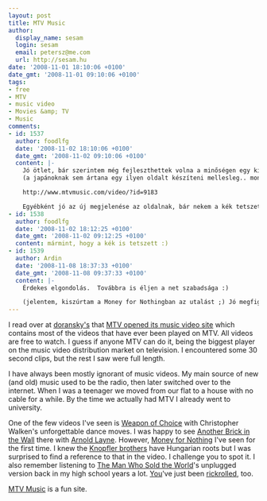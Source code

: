 ```yaml
---
layout: post
title: MTV Music
author:
  display_name: sesam
  login: sesam
  email: petersz@me.com
  url: http://sesam.hu
date: '2008-11-01 18:10:06 +0100'
date_gmt: '2008-11-01 09:10:06 +0100'
tags:
- free
- MTV
- music video
- Movies &amp; TV
- Music
comments:
- id: 1537
  author: foodlfg
  date: '2008-11-02 18:10:06 +0100'
  date_gmt: '2008-11-02 09:10:06 +0100'
  content: |-
    Jó ötlet, bár szerintem még fejleszthettek volna a minőségen egy kicsit. Legalább a hangminőség lehetne jobb. Madonna Frozenjét néztem és ott azért kicsit már zavaró ez a minőség, persze hallgatható, de ha már egy kifejezetten videoklipekre szakosodott oldalról van szó..
    (a japánoknak sem ártana egy ilyen oldalt készíteni mellesleg.. mondjuk nem tartom valószínűnek, hogy lesz ilyen)

    http://www.mtvmusic.com/video/?id=9183

    Egyébként jó az új megjelenése az oldalnak, bár nekem a kék tetszett :P
- id: 1538
  author: foodlfg
  date: '2008-11-02 18:12:25 +0100'
  date_gmt: '2008-11-02 09:12:25 +0100'
  content: mármint, hogy a kék is tetszett :)
- id: 1539
  author: Ardin
  date: '2008-11-08 18:37:33 +0100'
  date_gmt: '2008-11-08 09:37:33 +0100'
  content: |-
    Érdekes elgondolás.  Továbbra is éljen a net szabadsága :)

    (jelentem, kiszúrtam a Money for Nothingban az utalást ;) Jó megfigyelés ;) )
---
```


I read over at [doransky's](http://doransky.hu/?p=1284) that [MTV opened its music video site](http://www.mtvmusic.com) which contains most of the videos that have ever been played on MTV. All videos are free to watch. I guess if anyone MTV can do it, being the biggest player on the music video distribution market on television. I encountered some 30 second clips, but the rest I saw were full length.

I have always been mostly ignorant of music videos. My main source of new (and old) music used to be the radio, then later switched over to the internet. When I was a teenager we moved from our flat to a house with no cable for a while. By the time we actually had MTV I already went to university.

One of the few videos I've seen is [Weapon of Choice](http://www.mtvmusic.com/video/?id=10885) with Christopher Walken's unforgettable dance moves. I was happy to see [Another Brick in the Wall](http://www.mtvmusic.com/video/?id=256482) there with [Arnold Layne](http://www.mtvmusic.com/video/?id=187127). However, [Money for Nothing](http://www.mtvmusic.com/video/?id=18177) I've seen for the first time. I knew the [Knopfler brothers](http://en.wikipedia.org/wiki/Dire_straits) have Hungarian roots but I was surprised to find a reference to that in the video. I challenge you to spot it. I also remember listening to [The Man Who Sold the World](http://www.mtvmusic.com/video/?id=128647)'s unplugged version back in my high school years a lot. [You](http://www.mtvmusic.com/video/?id=55086)'ve just been [rickrolled](http://en.wikipedia.org/wiki/Rickrolling), too.

[MTV Music](http://www.mtvmusic.com) is a fun site.
